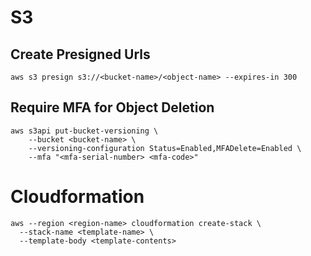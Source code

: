 # S3
## Create Presigned Urls
```
aws s3 presign s3://<bucket-name>/<object-name> --expires-in 300
```

## Require MFA for Object Deletion
```
aws s3api put-bucket-versioning \
    --bucket <bucket-name> \
    --versioning-configuration Status=Enabled,MFADelete=Enabled \
    --mfa "<mfa-serial-number> <mfa-code>"
```

# Cloudformation
```
aws --region <region-name> cloudformation create-stack \
  --stack-name <template-name> \
  --template-body <template-contents>

```